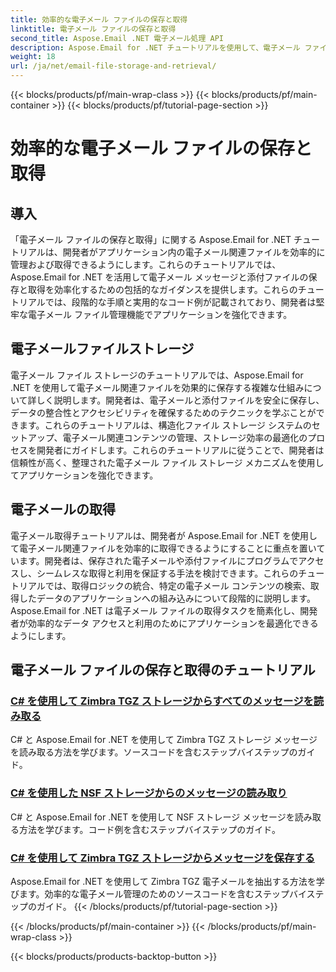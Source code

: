 ```yaml
---
title: 効率的な電子メール ファイルの保存と取得
linktitle: 電子メール ファイルの保存と取得
second_title: Aspose.Email .NET 電子メール処理 API
description: Aspose.Email for .NET チュートリアルを使用して、電子メール ファイルの保存と取得を効率化します。電子メール メッセージと添付ファイルをプログラムで管理し、アクセスする方法を学びます。
weight: 18
url: /ja/net/email-file-storage-and-retrieval/
---
```


{{< blocks/products/pf/main-wrap-class >}}
{{< blocks/products/pf/main-container >}}
{{< blocks/products/pf/tutorial-page-section >}}

# 効率的な電子メール ファイルの保存と取得


## 導入

「電子メール ファイルの保存と取得」に関する Aspose.Email for .NET チュートリアルは、開発者がアプリケーション内の電子メール関連ファイルを効率的に管理および取得できるようにします。これらのチュートリアルでは、Aspose.Email for .NET を活用して電子メール メッセージと添付ファイルの保存と取得を効率化するための包括的なガイダンスを提供します。これらのチュートリアルでは、段階的な手順と実用的なコード例が記載されており、開発者は堅牢な電子メール ファイル管理機能でアプリケーションを強化できます。

## 電子メールファイルストレージ

電子メール ファイル ストレージのチュートリアルでは、Aspose.Email for .NET を使用して電子メール関連ファイルを効果的に保存する複雑な仕組みについて詳しく説明します。開発者は、電子メールと添付ファイルを安全に保存し、データの整合性とアクセシビリティを確保するためのテクニックを学ぶことができます。これらのチュートリアルは、構造化ファイル ストレージ システムのセットアップ、電子メール関連コンテンツの管理、ストレージ効率の最適化のプロセスを開発者にガイドします。これらのチュートリアルに従うことで、開発者は信頼性が高く、整理された電子メール ファイル ストレージ メカニズムを使用してアプリケーションを強化できます。

## 電子メールの取得

電子メール取得チュートリアルは、開発者が Aspose.Email for .NET を使用して電子メール関連ファイルを効率的に取得できるようにすることに重点を置いています。開発者は、保存された電子メールや添付ファイルにプログラムでアクセスし、シームレスな取得と利用を保証する手法を検討できます。これらのチュートリアルでは、取得ロジックの統合、特定の電子メール コンテンツの検索、取得したデータのアプリケーションへの組み込みについて段階的に説明します。 Aspose.Email for .NET は電子メール ファイルの取得タスクを簡素化し、開発者が効率的なデータ アクセスと利用のためにアプリケーションを最適化できるようにします。

## 電子メール ファイルの保存と取得のチュートリアル
### [C# を使用して Zimbra TGZ ストレージからすべてのメッセージを読み取る](./reading-all-messages-from-zimbra-tgz-storage-with-csharp/)
C# と Aspose.Email for .NET を使用して Zimbra TGZ ストレージ メッセージを読み取る方法を学びます。ソースコードを含むステップバイステップのガイド。
### [C# を使用した NSF ストレージからのメッセージの読み取り](./reading-messages-from-nsf-storage-using-csharp/)
C# と Aspose.Email for .NET を使用して NSF ストレージ メッセージを読み取る方法を学びます。コード例を含むステップバイステップのガイド。
### [C# を使用して Zimbra TGZ ストレージからメッセージを保存する](./saving-messages-from-zimbra-tgz-storage-with-csharp/)
Aspose.Email for .NET を使用して Zimbra TGZ 電子メールを抽出する方法を学びます。効率的な電子メール管理のためのソースコードを含むステップバイステップのガイド。
{{< /blocks/products/pf/tutorial-page-section >}}

{{< /blocks/products/pf/main-container >}}
{{< /blocks/products/pf/main-wrap-class >}}

{{< blocks/products/products-backtop-button >}}
